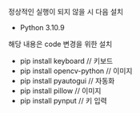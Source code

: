 
정상적인 실행이 되지 않을 시 다음 설치
- Python 3.10.9



해당 내용은 code 변경을 위한 설치
- pip install keyboard        // 키보드
- pip install opencv-python   // 이미지
- pip install pyautogui       // 자동화
- pip install pillow          // 이미지
- pip install pynput          // 키 입력
